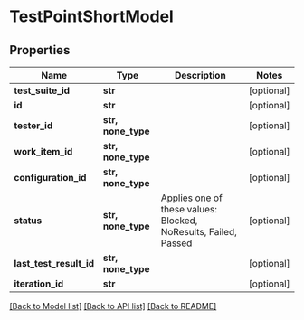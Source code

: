 # TestPointShortModel


## Properties
Name | Type | Description | Notes
------------ | ------------- | ------------- | -------------
**test_suite_id** | **str** |  | [optional] 
**id** | **str** |  | [optional] 
**tester_id** | **str, none_type** |  | [optional] 
**work_item_id** | **str, none_type** |  | [optional] 
**configuration_id** | **str, none_type** |  | [optional] 
**status** | **str, none_type** | Applies one of these values: Blocked, NoResults, Failed, Passed | [optional] 
**last_test_result_id** | **str, none_type** |  | [optional] 
**iteration_id** | **str** |  | [optional] 

[[Back to Model list]](../README.md#documentation-for-models) [[Back to API list]](../README.md#documentation-for-api-endpoints) [[Back to README]](../README.md)


